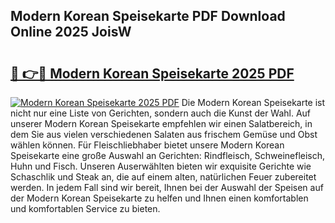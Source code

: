 ## Modern Korean Speisekarte PDF Download Online 2025 JoisW

# <h2><a href="http://gc75n1v.nevu.top/?p=Modern+Korean+Speisekarte">🔗 👉🔴 Modern Korean Speisekarte 2025 PDF</a></h2>

[![Modern Korean Speisekarte 2025 PDF](https://i.imgur.com/dBaPXMq.png)](http://gc75n1v.nevu.top/?p=Modern+Korean+Speisekarte)
Die Modern Korean Speisekarte ist nicht nur eine Liste von Gerichten, sondern auch die Kunst der Wahl. Auf unserer Modern Korean Speisekarte empfehlen wir einen Salatbereich, in dem Sie aus vielen verschiedenen Salaten aus frischem Gemüse und Obst wählen können. Für Fleischliebhaber bietet unsere Modern Korean Speisekarte eine große Auswahl an Gerichten: Rindfleisch, Schweinefleisch, Huhn und Fisch. Unseren Auserwählten bieten wir exquisite Gerichte wie Schaschlik und Steak an, die auf einem alten, natürlichen Feuer zubereitet werden. In jedem Fall sind wir bereit, Ihnen bei der Auswahl der Speisen auf der Modern Korean Speisekarte zu helfen und Ihnen einen komfortablen und komfortablen Service zu bieten.
